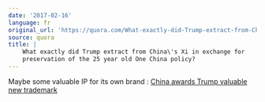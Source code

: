 ```yaml
---
date: '2017-02-16'
language: fr
original_url: 'https://quora.com/What-exactly-did-Trump-extract-from-Chinas-Xi-in-exchange-for-preservation-of-the-25-year-old-One-China-policy/answer/Clément-Renaud'
source: quora
title: |
    What exactly did Trump extract from China\'s Xi in exchange for
    preservation of the 25 year old One China policy?
---
```


Maybe some valuable IP for its own brand : [China awards Trump valuable
new
trademark](http://abcnews.go.com/International/wireStory/china-awards-trump-valuable-trademark-45504953)
